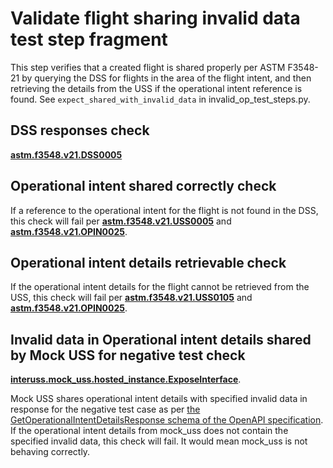 # Validate flight sharing invalid data test step fragment

This step verifies that a created flight is shared properly per ASTM F3548-21 by querying the DSS for flights in the area of the flight intent, and then retrieving the details from the USS if the operational intent reference is found.  See `expect_shared_with_invalid_data` in invalid_op_test_steps.py.

## DSS responses check

**[astm.f3548.v21.DSS0005](../../../../../requirements/astm/f3548/v21.md)**

## Operational intent shared correctly check

If a reference to the operational intent for the flight is not found in the DSS, this check will fail per **[astm.f3548.v21.USS0005](../../../../../requirements/astm/f3548/v21.md)** and **[astm.f3548.v21.OPIN0025](../../../../../requirements/astm/f3548/v21.md)**.

## Operational intent details retrievable check

If the operational intent details for the flight cannot be retrieved from the USS, this check will fail per **[astm.f3548.v21.USS0105](../../../../../requirements/astm/f3548/v21.md)** and **[astm.f3548.v21.OPIN0025](../../../../../requirements/astm/f3548/v21.md)**.

## Invalid data in Operational intent details shared by Mock USS for negative test check

**[interuss.mock_uss.hosted_instance.ExposeInterface](../../../../../requirements/interuss/mock_uss/hosted_instance.md)**.

Mock USS shares operational intent details with specified invalid data in response for the negative test case as per
[the GetOperationalIntentDetailsResponse schema of the OpenAPI specification](https://github.com/astm-utm/Protocol/blob/v1.0.0/utm.yaml#L1120).
If the operational intent details from mock_uss does not contain the specified invalid data, this check will fail.
It would mean mock_uss is not behaving correctly.

